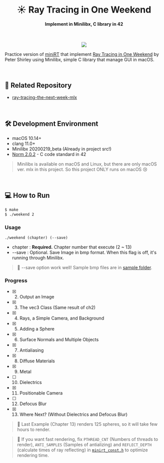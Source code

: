 <h1 align="center">☀ Ray Tracing in One Weekend</h1>
<h4 align="center">Implement in Minilibx, C library in 42</h4>

<br>

<p align="center"><image src="https://repository-images.githubusercontent.com/299168011/8b8c0e00-150a-11eb-99b3-731770f40e70"></p>

Practice version of [miniRT](https://github.com/cos18/miniRT) that implement [Ray Tracing in One Weekend](https://raytracing.github.io/books/RayTracingInOneWeekend.html) by Peter Shirley using Minilibx, simple C library that manage GUI in macOS.

<br>

## 📂 Related Repository
- [ray-tracing-the-next-week-mlx](https://github.com/cos18/ray-tracing-the-next-week-mlx)

<br>

## 🛠 Development Environment

- macOS 10.14+
- clang 11.0+
- Minilibx 20200219_beta (Already in project src!)
- [Norm 2.0.2](https://cdn.intra.42.fr/pdf/pdf/1608/norme.en.pdf) - C code standard in 42

> Minilibx is available on macOS and Linux, but there are only macOS ver. mlx in this project. So this project ONLY runs on macOS 😢

<br>

## 💻 How to Run

```bash
$ make
$ ./weekend 2
```

### Usage

`./weekend (chapter) (--save)`

- chapter : **Required.** Chapter number that execute (2 ~ 13)
- --save : Optional. Save Image in bmp format. When this flag is off, it's running through Minilibx.

> 🎉 --save option work well! Sample bmp files are in [sample folder](./sample).

### Progress

- [x] 2. Output an Image
- [x] 3. The vec3 Class (Same result of  ch2)
- [x] 4. Rays, a Simple Camera, and Background
- [x] 5. Adding a Sphere
- [x] 6. Surface Normals and Multiple Objects
- [x] 7. Antialiasing
- [x] 8. Diffuse Materials
- [x] 9. Metal
- [ ] 10. Dielectrics
- [x] 11. Positionable Camera
- [ ] 12. Defocus Blur
- [x] 13. Where Next? (Without Dielectrics and Defocus Blur)

> 🚨 Last Example (Chapter 13) renders 125 spheres, so it will take few hours to render.

> 🚀 If you want fast rendering, fix `PTHREAD_CNT` (Numbers of threads to render), `ANTI_SAMPLES` (Samples of antializing) and `REFLECT_DEPTH` (calculate times of ray reflecting) in [`minirt_const.h`](./includes/minirt_const.h) to optimize rendering time.
